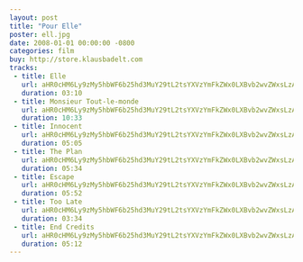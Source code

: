 ```yaml
---
layout: post
title: "Pour Elle"
poster: ell.jpg
date: 2008-01-01 00:00:00 -0800
categories: film
buy: http://store.klausbadelt.com
tracks:
 - title: Elle
   url: aHR0cHM6Ly9zMy5hbWF6b25hd3MuY29tL2tsYXVzYmFkZWx0LXBvb2wvZWxsLzAxIEVsbGUubXAz
   duration: 03:10
 - title: Monsieur Tout-le-monde
   url: aHR0cHM6Ly9zMy5hbWF6b25hd3MuY29tL2tsYXVzYmFkZWx0LXBvb2wvZWxsLzAyIE1vbnNpZXVyIFRvdXQtbGUtbW9uZGUubXAz
   duration: 10:33
 - title: Innocent
   url: aHR0cHM6Ly9zMy5hbWF6b25hd3MuY29tL2tsYXVzYmFkZWx0LXBvb2wvZWxsLzAzIElubm9jZW50Lm1wMw==
   duration: 05:05
 - title: The Plan
   url: aHR0cHM6Ly9zMy5hbWF6b25hd3MuY29tL2tsYXVzYmFkZWx0LXBvb2wvZWxsLzA0IFRoZSBQbGFuLm1wMw==
   duration: 05:34
 - title: Escape
   url: aHR0cHM6Ly9zMy5hbWF6b25hd3MuY29tL2tsYXVzYmFkZWx0LXBvb2wvZWxsLzA1IEVzY2FwZS5tcDM=
   duration: 05:52
 - title: Too Late
   url: aHR0cHM6Ly9zMy5hbWF6b25hd3MuY29tL2tsYXVzYmFkZWx0LXBvb2wvZWxsLzA2IFRvbyBMYXRlLm1wMw==
   duration: 03:34
 - title: End Credits
   url: aHR0cHM6Ly9zMy5hbWF6b25hd3MuY29tL2tsYXVzYmFkZWx0LXBvb2wvZWxsLzA3IEVuZCBDcmVkaXRzLm1wMw==
   duration: 05:12
---
```

